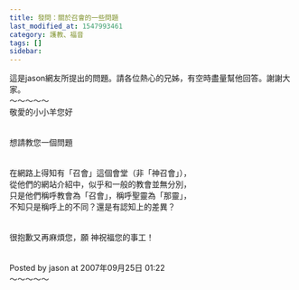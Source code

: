 ```yaml
---
title: 發問：關於召會的一些問題
last_modified_at: 1547993461
category: 護教、福音
tags: []
sidebar: 
---
```


<p>這是jason網友所提出的問題。請各位熱心的兄姊，有空時盡量幫他回答。謝謝大家。<br/><!--more-->～～～～～<br/>敬愛的小小羊您好<br/><br/><br/>想請教您一個問題<br/><br/><br/>在網路上得知有「召會」這個會堂（非「神召會」），<br/>從他們的網站介紹中，似乎和一般的教會並無分別，<br/>只是他們稱呼教會為「召會」，稱呼聖靈為「那靈」，<br/>不知只是稱呼上的不同？還是有認知上的差異？<br/><br/><br/>很抱歉又再麻煩您，願 神祝福您的事工！<br/><br/><br/>Posted by jason at 2007年09月25日 01:22 <br/>～～～～～<br/><br/></p>